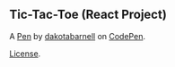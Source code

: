 Tic-Tac-Toe (React Project)
---------------------------


A [Pen](https://codepen.io/dakotabarnell/pen/oNNxBPm) by [dakotabarnell](https://codepen.io/dakotabarnell) on [CodePen](https://codepen.io).

[License](https://codepen.io/dakotabarnell/pen/oNNxBPm/license).